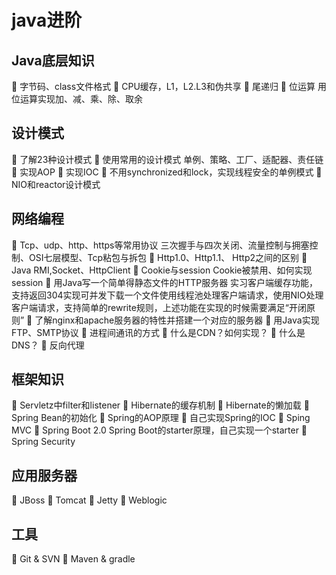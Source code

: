 # java进阶
##	Java底层知识
	字节码、class文件格式
	CPU缓存，L1，L2.L3和伪共享
	尾递归
	位运算
用位运算实现加、减、乘、除、取余
##	设计模式
	了解23种设计模式
	使用常用的设计模式
单例、策略、工厂、适配器、责任链
	实现AOP
	实现IOC
	不用synchronized和lock，实现线程安全的单例模式
	NIO和reactor设计模式
##	网络编程
	Tcp、udp、http、https等常用协议
三次握手与四次关闭、流量控制与拥塞控制、OSI七层模型、Tcp粘包与拆包
	Http1.0、Http1.1、 Http2之间的区别
	Java RMI,Socket、HttpClient
	Cookie与session
Cookie被禁用、如何实现session
	用Java写一个简单得静态文件的HTTP服务器
实习客户端缓存功能，支持返回304实现可并发下载一个文件使用线程池处理客户端请求，使用NIO处理客户端请求，支持简单的rewrite规则，上述功能在实现的时候需要满足“开闭原则”
	了解nginx和apache服务器的特性并搭建一个对应的服务器
	用Java实现FTP、SMTP协议
	进程间通讯的方式
	什么是CDN？如何实现？
	什么是DNS？
	反向代理
##	框架知识
	Servletz中filter和listener
	Hibernate的缓存机制
	Hibernate的懒加载
	Spring Bean的初始化
	Spring的AOP原理
	自己实现Spring的IOC
	Sping MVC
	Spring Boot 2.0
Spring Boot的starter原理，自己实现一个starter
	Spring Security
##	应用服务器
	JBoss
	Tomcat
	Jetty
	Weblogic
##	工具
	Git & SVN
	Maven & gradle
